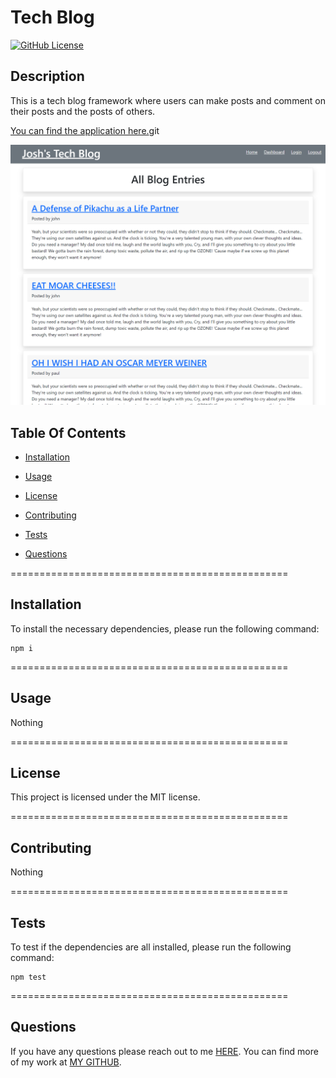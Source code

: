 # Tech Blog

[![GitHub License](https://img.shields.io/badge/license-MIT-blue.svg)](https://opensource.org/licenses/MIT)

## Description

This is a tech blog framework where users can make posts and comment on their posts and the posts of others.

[You can find the application here.](https://jkw-tech-blog.herokuapp.)git

[![Screenshot of Tech Blog](./img/screenshot.png)](https://jkw-tech-blog.herokuapp.)

## Table Of Contents

- [Installation](#!installation)

- [Usage](#usage)

- [License](#license)

- [Contributing](#contributing)

- [Tests](#tests)

- [Questions](#questions)

================================================

## Installation

To install the necessary dependencies, please run the following command:

```
npm i
```

================================================

## Usage

Nothing

================================================

## License

This project is licensed under the MIT license.

================================================

## Contributing

Nothing

================================================

## Tests

To test if the dependencies are all installed, please run the following command:

```
npm test
```

================================================

## Questions

If you have any questions please reach out to me [HERE](mailto:josh@joshwatkins.photo). You can find more of my work at [MY GITHUB](https://www.github.com/joshuakwatkins/).
